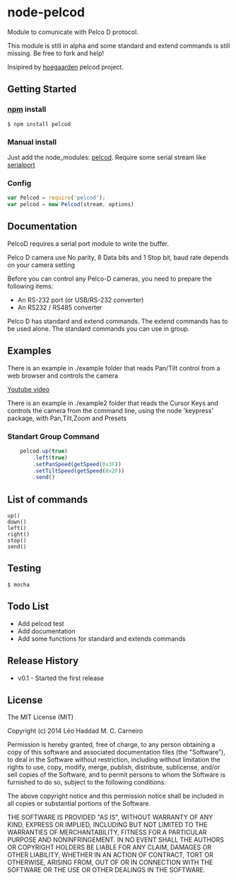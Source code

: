 ﻿# node-pelcod

Module to comunicate with Pelco D protocol.

This module is still in alpha and some standard and extend commands is still missing. Be free to fork and help!

Insipired by [hoegaarden](https://github.com/hoegaarden/node-pelco-d) pelcod project.

## Getting Started

### [npm](https://www.npmjs.org/) install
`$ npm install pelcod`

### Manual install
Just add the node_modules: [pelcod](https://github.com/Scoup/node-pelcod).
Require some serial stream like [serialport](https://github.com/voodootikigod/node-serialport)

### Config

```javascript
var Pelcod = require('pelcod');
var pelcod = new Pelcod(stream, options)
```


## Documentation

PelcoD requires a serial port module to write the buffer.

Pelco D camera use No parity, 8 Data bits and 1 Stop bit, baud rate depends on your camera setting

Before you can control any Pelco-D cameras, you need to prepare the following items:
   - An RS-232 port (or USB/RS-232 converter)
   - An RS232 / RS485 converter


Pelco D has standard and extend commands. The extend commands has to be used alone. The standard commands you can use in group.

## Examples

There is an example in ./example folder that reads Pan/Tilt control from a web browser and controls the camera

[Youtube video](https://www.youtube.com/watch?v=MRMotnNFLpw)


There is an example in ./example2 folder that reads the Cursor Keys and controls the camera from the command line, using the node 'keypress' package, with Pan,Tilt,Zoom and Presets



### Standart Group Command
```javascript
    pelcod.up(true)
        .left(true)
        .setPanSpeed(getSpeed(0x3F))
        .setTiltSpeed(getSpeed(0x2F))
        .send()
```

## List of commands
```
up()
down()
left()
right()
stop()
send()
```

## Testing
```shell
$ mocha
```

## Todo List
- Add pelcod test
- Add documentation
- Add some functions for standard and extends commands

## Release History
- v0.1 - Started the first release

## License

The MIT License (MIT)

Copyright (c) 2014 Léo Haddad M. C. Carneiro

Permission is hereby granted, free of charge, to any person obtaining a copy
of this software and associated documentation files (the "Software"), to deal
in the Software without restriction, including without limitation the rights
to use, copy, modify, merge, publish, distribute, sublicense, and/or sell
copies of the Software, and to permit persons to whom the Software is
furnished to do so, subject to the following conditions:

The above copyright notice and this permission notice shall be included in
all copies or substantial portions of the Software.

THE SOFTWARE IS PROVIDED "AS IS", WITHOUT WARRANTY OF ANY KIND, EXPRESS OR
IMPLIED, INCLUDING BUT NOT LIMITED TO THE WARRANTIES OF MERCHANTABILITY,
FITNESS FOR A PARTICULAR PURPOSE AND NONINFRINGEMENT. IN NO EVENT SHALL THE
AUTHORS OR COPYRIGHT HOLDERS BE LIABLE FOR ANY CLAIM, DAMAGES OR OTHER
LIABILITY, WHETHER IN AN ACTION OF CONTRACT, TORT OR OTHERWISE, ARISING FROM,
OUT OF OR IN CONNECTION WITH THE SOFTWARE OR THE USE OR OTHER DEALINGS IN
THE SOFTWARE.